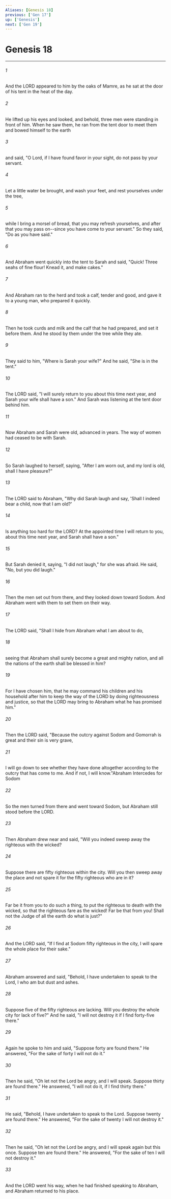 ```yaml
---
Aliases: [Genesis 18]
previous: ['Gen 17']
up: ['Genesis']
next: ['Gen 19']
---
```

# Genesis 18

***

 

###### 1 
And the LORD appeared to him by the oaks of Mamre, as he sat at the door of his tent in the heat of the day. 
 

###### 2 
He lifted up his eyes and looked, and behold, three men were standing in front of him. When he saw them, he ran from the tent door to meet them and bowed himself to the earth 
 

###### 3 
and said, "O Lord, if I have found favor in your sight, do not pass by your servant. 
 

###### 4 
Let a little water be brought, and wash your feet, and rest yourselves under the tree, 
 

###### 5 
while I bring a morsel of bread, that you may refresh yourselves, and after that you may pass on--since you have come to your servant." So they said, "Do as you have said." 
 

###### 6 
And Abraham went quickly into the tent to Sarah and said, "Quick! Three seahs of fine flour! Knead it, and make cakes." 
 

###### 7 
And Abraham ran to the herd and took a calf, tender and good, and gave it to a young man, who prepared it quickly. 
 

###### 8 
Then he took curds and milk and the calf that he had prepared, and set it before them. And he stood by them under the tree while they ate.
 
 

###### 9 
They said to him, "Where is Sarah your wife?" And he said, "She is in the tent." 
 

###### 10 
The LORD said, "I will surely return to you about this time next year, and Sarah your wife shall have a son." And Sarah was listening at the tent door behind him. 
 

###### 11 
Now Abraham and Sarah were old, advanced in years. The way of women had ceased to be with Sarah. 
 

###### 12 
So Sarah laughed to herself, saying, "After I am worn out, and my lord is old, shall I have pleasure?" 
 

###### 13 
The LORD said to Abraham, "Why did Sarah laugh and say, 'Shall I indeed bear a child, now that I am old?' 
 

###### 14 
Is anything too hard for the LORD? At the appointed time I will return to you, about this time next year, and Sarah shall have a son." 
 

###### 15 
But Sarah denied it, saying, "I did not laugh," for she was afraid. He said, "No, but you did laugh."
 
 

###### 16 
Then the men set out from there, and they looked down toward Sodom. And Abraham went with them to set them on their way. 
 

###### 17 
The LORD said, "Shall I hide from Abraham what I am about to do, 
 

###### 18 
seeing that Abraham shall surely become a great and mighty nation, and all the nations of the earth shall be blessed in him? 
 

###### 19 
For I have chosen him, that he may command his children and his household after him to keep the way of the LORD by doing righteousness and justice, so that the LORD may bring to Abraham what he has promised him." 
 

###### 20 
Then the LORD said, "Because the outcry against Sodom and Gomorrah is great and their sin is very grave, 
 

###### 21 
I will go down to see whether they have done altogether according to the outcry that has come to me. And if not, I will know."Abraham Intercedes for Sodom
 
 

###### 22 
So the men turned from there and went toward Sodom, but Abraham still stood before the LORD. 
 

###### 23 
Then Abraham drew near and said, "Will you indeed sweep away the righteous with the wicked? 
 

###### 24 
Suppose there are fifty righteous within the city. Will you then sweep away the place and not spare it for the fifty righteous who are in it? 
 

###### 25 
Far be it from you to do such a thing, to put the righteous to death with the wicked, so that the righteous fare as the wicked! Far be that from you! Shall not the Judge of all the earth do what is just?" 
 

###### 26 
And the LORD said, "If I find at Sodom fifty righteous in the city, I will spare the whole place for their sake."
 
 

###### 27 
Abraham answered and said, "Behold, I have undertaken to speak to the Lord, I who am but dust and ashes. 
 

###### 28 
Suppose five of the fifty righteous are lacking. Will you destroy the whole city for lack of five?" And he said, "I will not destroy it if I find forty-five there." 
 

###### 29 
Again he spoke to him and said, "Suppose forty are found there." He answered, "For the sake of forty I will not do it." 
 

###### 30 
Then he said, "Oh let not the Lord be angry, and I will speak. Suppose thirty are found there." He answered, "I will not do it, if I find thirty there." 
 

###### 31 
He said, "Behold, I have undertaken to speak to the Lord. Suppose twenty are found there." He answered, "For the sake of twenty I will not destroy it." 
 

###### 32 
Then he said, "Oh let not the Lord be angry, and I will speak again but this once. Suppose ten are found there." He answered, "For the sake of ten I will not destroy it." 
 

###### 33 
And the LORD went his way, when he had finished speaking to Abraham, and Abraham returned to his place.
 
